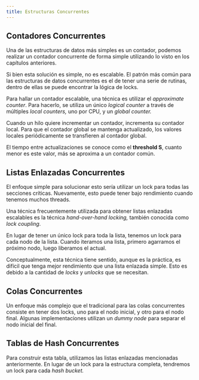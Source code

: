 ```yaml
---
title: Estructuras Concurrentes
---
```


## Contadores Concurrentes

Una de las estructuras de datos más simples es un contador, podemos realizar un contador concurrente de forma simple utilizando lo visto en los capítulos anteriores.

Si bien esta solución es simple, no es escalable. El patrón más común para las estructuras de datos concurrentes es el de tener una serie de rutinas, dentro de ellas se puede encontrar la lógica de locks.

Para hallar un contador escalable, una técnica es utilizar el *approximate counter*. Para hacerlo, se utiliza un único *logical counter* a través de múltiples *local counters,* uno por CPU, y un *global counter.*

Cuando un hilo quiere incrementar un contador, incrementa su contador local. Para que el contador global se mantenga actualizado, los valores locales periódicamente se transfieren al contador global.

El tiempo entre actualizaciones se conoce como el **threshold S**, cuanto menor es este valor, más se aproxima a un contador común.

## Listas Enlazadas Concurrentes

El enfoque simple para solucionar esto sería utilizar un lock para todas las secciones críticas. Nuevamente, esto puede tener bajo rendimiento cuando tenemos muchos threads.

Una técnica frecuentemente utilizada para obtener listas enlazadas escalables es la técnica *hand-over-hand locking,* también conocida como *lock coupling*.

En lugar de tener un único lock para toda la lista, tenemos un lock para cada nodo de la lista. Cuando iteramos una lista, primero agarramos el próximo nodo, luego liberamos el actual.

Conceptualmente, esta técnica tiene sentido, aunque es la práctica, es difícil que tenga mejor rendimiento que una lista enlazada simple. Esto es debido a la cantidad de *locks* y *unlocks* que se necesitan.

## Colas Concurrentes

Un enfoque más complejo que el tradicional para las colas concurrentes consiste en tener dos locks, uno para el nodo inicial, y otro para el nodo final. Algunas implementaciones utilizan un *dummy node* para separar el nodo inicial del final.

## Tablas de Hash Concurrentes

Para construir esta tabla, utilizamos las listas enlazadas mencionadas anteriormente. En lugar de un lock para la estructura completa, tendremos un lock para cada *hash bucket.*
